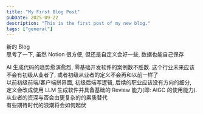 ```yaml
---
title: "My First Blog Post"
pubDate: 2025-09-22
description: "This is the first post of my new blog."
tags: ["general"]
---
```


新的 Blog  
思考了一下, 虽然 Notion 很方便, 但还是自定义会好一些, 数据也能自己保存

AI 生成代码的趋势愈演愈烈, 零基础开发软件的案例数不胜数. 这个行业未来应该不会有初级从业者了, 或者初级从业者的定义不会再和以前一样了  
以前初级前端/客户端拼界面, 初级后端写逻辑, 后续的职业应该没有方向的细分, 定义会改成使用 LLM 生成软件并具备基础的 Review 能力(即: AIGC 的使用能力). 从业者的资深与否会由更复杂的的素质替代  
有些期待时代的浪潮将会如何起伏
